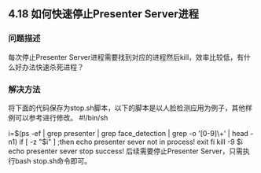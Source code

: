 ## 4.18 如何快速停止Presenter Server进程
### 问题描述
每次停止Presenter Server进程需要找到对应的进程然后kill，效率比较低，有什么好办法快速杀死进程？
### 解决方法
将下面的代码保存为stop.sh脚本，以下的脚本是以人脸检测应用为例子，其他样例可以参考进行修改。
#!/bin/sh 
  
i=$(ps -ef | grep presenter | grep face_detection | grep -o '[0-9]\+' | head -n1) 
if [ -z "$i" ] ;then 
echo presenter sever not in process! 
exit 
fi 
kill -9 $i 
echo presenter sever stop success!
后续需要停止Presenter Server，只需执行bash stop.sh命令即可。
